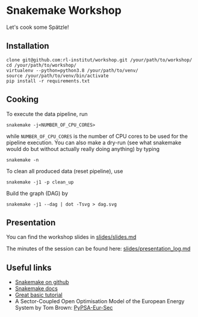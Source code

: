 # Snakemake Workshop

Let's cook some Spätzle!

## Installation

    clone git@github.com:rl-institut/workshop.git /your/path/to/workshop/
    cd /your/path/to/workshop/
    virtualenv --python=python3.8 /your/path/to/venv/
    source /your/path/to/venv/bin/activate
    pip install -r requirements.txt

## Cooking

To execute the data pipeline, run

    snakemake -j<NUMBER_OF_CPU_CORES>

while `NUMBER_OF_CPU_CORES` is the number of CPU cores to be used for the pipeline execution.
You can also make a dry-run (see what snakemake would do but without actually really doing anything) by typing

    snakemake -n

To clean all produced data (reset pipeline), use

    snakemake -j1 -p clean_up

Build the graph (DAG) by

    snakemake -j1 --dag | dot -Tsvg > dag.svg

## Presentation

You can find the workshop slides in [slides/slides.md](slides/slides.md)

The minutes of the session can be found here: [slides/presentation_log.md](slides/presentation_log.md)

## Useful links

- [Snakemake on github](https://github.com/snakemake/snakemake)
- [Snakemake docs](https://snakemake.readthedocs.io)
- [Great basic tutorial](https://github.com/deto/Snakemake_Tutorial)
- A Sector-Coupled Open Optimisation Model of the European Energy System by Tom Brown: [PyPSA-Eur-Sec](https://github.com/PyPSA/pypsa-eur-sec)
